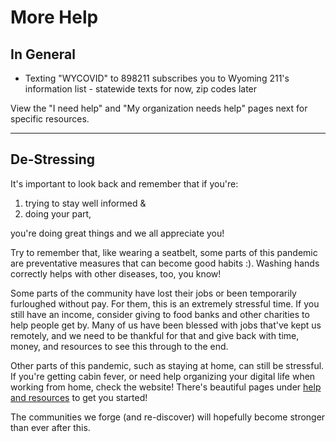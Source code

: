 # More Help

## In General
* Texting "WYCOVID" to 898211 subscribes you to Wyoming 211's information list - statewide texts for now, zip codes later

View the "I need help" and "My organization needs help"
pages next for specific resources.

---

## De-Stressing
It's important to look back and remember that if you're:

1. trying to stay well informed &
2. doing your part,

you're doing great things and we all appreciate you!

Try to remember that, like wearing a seatbelt, some parts
of this pandemic are preventative measures that can become
good habits :). Washing hands correctly helps with other
diseases, too, you know!

Some parts of the community have lost their jobs or been
temporarily furloughed without pay. For them, this is an
extremely stressful time. If you still have an income,
consider giving to food banks and other charities to help
people get by. Many of us have been blessed with jobs
that've kept us remotely, and we need to be thankful for
that and give back with time, money, and resources to see
this through to the end.

Other parts of this pandemic, such as staying at home, can
still be stressful. If you're getting cabin fever, or need help
organizing your digital life when working from home, check
the website! There's beautiful pages under [help and resources](https://wytechcc.com/help-and-resources) to get you started!

The communities we forge (and re-discover) will hopefully
become stronger than ever after this.
